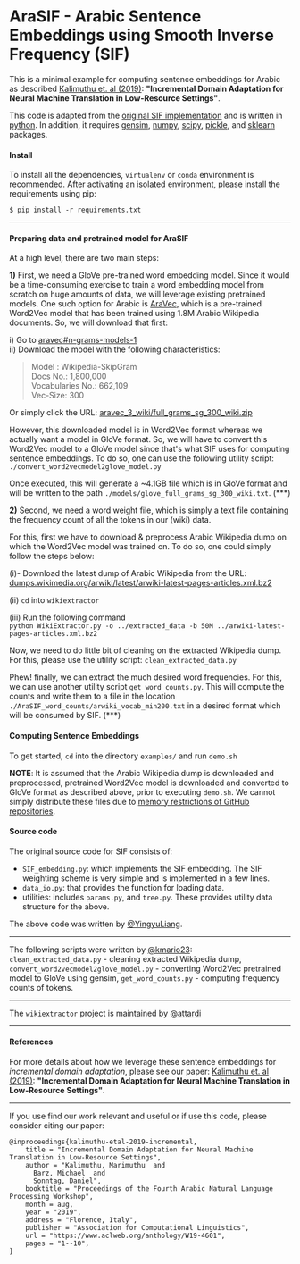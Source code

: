 # AraSIF - Arabic Sentence Embeddings using Smooth Inverse Frequency (SIF)

This is a minimal example for computing sentence embeddings for Arabic as described [Kalimuthu et. al (2019)](https://www.aclweb.org/anthology/papers/W/W19/W19-4601): **"Incremental Domain Adaptation for Neural Machine Translation in Low-Resource Settings"**.

This code is adapted from the [original SIF implementation](https://github.com/PrincetonML/SIF_mini_demo) and is written in [python](https://www.python.org). In addition, it requires [gensim](https://radimrehurek.com/gensim), [numpy](http://numpy.org), [scipy](https://www.scipy.org), [pickle](https://docs.python.org/3/library/pickle.html), and [sklearn](https://scikit-learn.org) packages.

#### Install
To install all the dependencies, `virtualenv` or `conda` environment is recommended. After activating an isolated environment, please install the requirements using pip:

```
$ pip install -r requirements.txt 
```

---------------------------------------


#### Preparing data and pretrained model for AraSIF
At a high level, there are two main steps:

**1)** First, we need a GloVe pre-trained word embedding model.
Since it would be a time-consuming exercise to train a word embedding model from scratch on huge amounts of data, we will leverage existing pretrained models. One such option for Arabic is [AraVec](https://github.com/bakrianoo/aravec), which is a pre-trained Word2Vec model that has been trained using 1.8M Arabic Wikipedia documents. So, we will download that first:

 i)  Go to [aravec#n-grams-models-1](https://github.com/bakrianoo/aravec#n-grams-models-1)  
 ii) Download the model with the following characteristics:  

   > Model : Wikipedia-SkipGram  
   > Docs No.: 1,800,000  
   > Vocabularies No.:  662,109  
   > Vec-Size: 300  

 Or simply click the URL: [aravec_3_wiki/full_grams_sg_300_wiki.zip](https://archive.org/download/aravec_3_wiki/full_grams_sg_300_wiki.zip)

However, this downloaded model is in Word2Vec format whereas we actually want a model in GloVe format. So, we will have to convert this Word2Vec model to a GloVe model since that's what SIF uses for computing sentence embeddings. To do so, one can use the following utility script: `./convert_word2vecmodel2glove_model.py`

Once executed, this will generate a ~4.1GB file which is in GloVe format and will be written to the path `./models/glove_full_grams_sg_300_wiki.txt`. (***)

**2)** Second, we need a word weight file, which is simply a text file containing the frequency count of all the tokens in our (wiki) data.

For this, first we have to download & preprocess Arabic Wikipedia dump on which the Word2Vec model was trained on. To do so, one could simply follow the steps below:

 (i)- Download the latest dump of Arabic Wikipedia from the URL: [dumps.wikimedia.org/arwiki/latest/arwiki-latest-pages-articles.xml.bz2](https://dumps.wikimedia.org/arwiki/latest/arwiki-latest-pages-articles.xml.bz2)  

 (ii) `cd` into `wikiextractor`  

 (iii) Run the following command  
  `python WikiExtractor.py -o ../extracted_data -b 50M ../arwiki-latest-pages-articles.xml.bz2`

Now, we need to do little bit of cleaning on the extracted Wikipedia dump. For this, please use the utility script: `clean_extracted_data.py`  

Phew! finally, we can extract the much desired word frequencies. For this, we can use another utility script `get_word_counts.py`. This will compute the counts and write them to a file in the location `./AraSIF_word_counts/arwiki_vocab_min200.txt` in a desired format which will be consumed by SIF.  (***)  


#### Computing Sentence Embeddings
To get started, `cd` into the directory `examples/` and run `demo.sh`  

**NOTE**: It is assumed that the Arabic Wikipedia dump is downloaded and preprocessed, pretrained Word2Vec model is downloaded and converted to GloVe format as described above, prior to executing `demo.sh`. We cannot simply distribute these files due to [memory restrictions of GitHub repositories](https://help.github.com/en/articles/what-is-my-disk-quota#file-and-repository-size-limitations).


#### Source code
The original source code for SIF consists of:
* `SIF_embedding.py`: which implements the SIF embedding. The SIF weighting scheme is very simple and is implemented in a few lines.
* `data_io.py`: that provides the function for loading data.
* utilities: includes `params.py`, and `tree.py`. These provides utility data structure for the above.

The above code was written by [@YingyuLiang](https://github.com/YingyuLiang).

----

The following scripts were written by [@kmario23](https://github.com/kmario23):  
`clean_extracted_data.py` - cleaning extracted Wikipedia dump,  
`convert_word2vecmodel2glove_model.py` - converting Word2Vec pretrained model to GloVe using gensim,  `get_word_counts.py` - computing frequency counts of tokens.

-------

The `wikiextractor` project is maintained by [@attardi](https://github.com/attardi)  

-----------


#### References
For more details about how we leverage these sentence embeddings for *incremental domain adaptation*, please see our paper: [Kalimuthu et. al (2019)](https://www.aclweb.org/anthology/papers/W/W19/W19-4601): **"Incremental Domain Adaptation for Neural Machine Translation in Low-Resource Settings"**.

-------

If you use find our work relevant and useful or if use this code, please consider citing our paper:

```
@inproceedings{kalimuthu-etal-2019-incremental,
    title = "Incremental Domain Adaptation for Neural Machine Translation in Low-Resource Settings",
    author = "Kalimuthu, Marimuthu  and
      Barz, Michael  and
      Sonntag, Daniel",
    booktitle = "Proceedings of the Fourth Arabic Natural Language Processing Workshop",
    month = aug,
    year = "2019",
    address = "Florence, Italy",
    publisher = "Association for Computational Linguistics",
    url = "https://www.aclweb.org/anthology/W19-4601",
    pages = "1--10",
}
```

